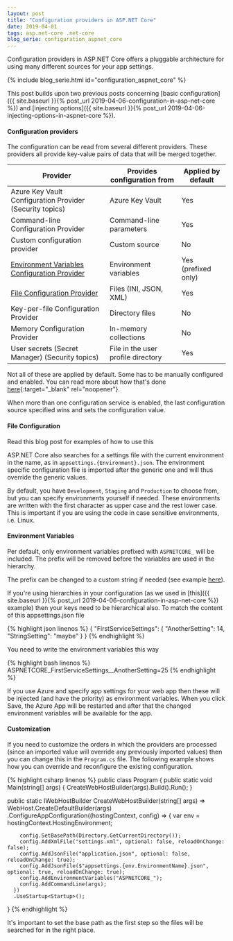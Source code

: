 ```yaml
---
layout: post
title: "Configuration providers in ASP.NET Core"
date: 2019-04-01
tags: asp.net-core .net-core
blog_serie: configuration_aspnet_core
---
```


<p class="intro"><span class="dropcap">C</span>onfiguration providers in ASP.NET Core offers a pluggable architecture for using many different sources for your app settings.</p>

{%
  include blog_serie.html
  id="configuration_aspnet_core"
%}

This post builds upon two previous posts concerning [basic configuration]({{ site.baseurl }}{% post_url 2019-04-06-configuration-in-asp-net-core %}) and [injecting options]({{ site.baseurl }}{% post_url 2019-04-06-injecting-options-in-aspnet-core %}).

#### Configuration providers

The configuration can be read from several different providers. These providers all provide key-value pairs of data that will be merged together.

Provider | Provides configuration from | Applied by default
--- | --- | ---
Azure Key Vault Configuration Provider (Security topics) | Azure Key Vault | Yes
Command-line Configuration Provider | Command-line parameters | Yes
Custom configuration provider | Custom source | No
[Environment Variables Configuration Provider](#environment-variables) | Environment variables | Yes (prefixed only)
[File Configuration Provider](#file-configuration) | Files (INI, JSON, XML) | Yes
Key-per-file Configuration Provider | Directory files | No
Memory Configuration Provider | In-memory collections | No
User secrets (Secret Manager) (Security topics) | File in the user profile directory | Yes

Not all of these are applied by default. Some has to be manually configured and enabled. You can read more about how that's done [here](https://docs.microsoft.com/en-us/aspnet/core/fundamentals/configuration/?view=aspnetcore-2.2#environment-variables-configuration-provider){:target="_blank" rel="noopener"}.

When more than one configuration service is enabled, the last configuration source specified wins and sets the configuration value.

#### File Configuration

Read this blog post for examples of how to use this 

ASP.NET Core also searches for a settings file with the current environment in the name, as in <code class="code">appsettings.{Environment}.json</code>. The environment specific configuration file is imported after the generic one and will thus override the generic values.

By default, you have <code class="code">Development</code>, <code class="code">Staging</code> and <code class="code">Production</code> to choose from, but you can specify environments yourself if needed. These environments are written with the first character as upper case and the rest lower case. This is important if you are using the code in case sensitive environments, i.e. Linux.

#### Environment Variables

Per default, only environment variables prefixed with <code class="code">ASPNETCORE_</code> will be included. The prefix will be removed before the variables are used in the hierarchy. 

The prefix can be changed to a custom string if needed (see example [here](#customization)).

If you're using hierarchies in your configuration (as we used in [this]({{ site.baseurl }}{% post_url 2019-04-06-configuration-in-asp-net-core %}) example) then your keys need to be hierarchical also. To match the content of this appsettings.json file

{% highlight json linenos %}
{
  "FirstServiceSettings": {
    "AnotherSetting": 14,
    "StringSetting": "maybe"
  }
}
{% endhighlight %}

You need to write the environment variables this way

{% highlight bash linenos %}
ASPNETCORE_FirstServiceSettings__AnotherSetting=25
{% endhighlight %}

If you use Azure and specify app settings for your web app then these will be injected (and have the priority) as environment variables. When you click Save, the Azure App will be restarted and after that the changed environment variables will be available for the app. 

#### Customization

If you need to customize the orders in which the providers are processed (since an imported value will override any previously imported values) then you can change this in the <code class="code">Program.cs</code> file. The following example shows how you can override and reconfigure the existing configuration.

{% highlight csharp linenos %}
public class Program
{
  public static void Main(string[] args)
  {
      CreateWebHostBuilder(args).Build().Run();
  }

  public static IWebHostBuilder CreateWebHostBuilder(string[] args) =>
    WebHost.CreateDefaultBuilder(args)
      .ConfigureAppConfiguration((hostingContext, config) =>
      {
        var env = hostingContext.HostingEnvironment;

        config.SetBasePath(Directory.GetCurrentDirectory());
        config.AddXmlFile("settings.xml", optional: false, reloadOnChange: false);
        config.AddJsonFile("application.json", optional: false, reloadOnChange: true);
        config.AddJsonFile($"appsettings.{env.EnvironmentName}.json", optional: true, reloadOnChange: true);
        config.AddEnvironmentVariables("ASPNETCORE_");
        config.AddCommandLine(args);
      })
      .UseStartup<Startup>();
}
{% endhighlight %}

It's important to set the base path as the first step so the files will be searched for in the right place.